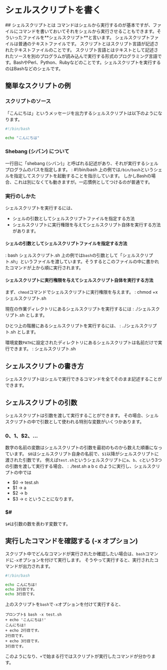 # シェルスクリプトを書く
<div class="outline"></div>
## シェルスクリプトとは
コマンドはシェルから実行するのが基本ですが、ファイルにコマンドを書いておいてそれをシェルから実行させることもできます。そういったファイルを**シェルスクリプト**と言います。
シェルスクリプトファイルは普通のテキストファイルです。
スクリプトとはスクリプト言語が記述されたテキストファイルのことです。
スクリプト言語とはテキストとして記述されたソースを別のプログラムが読み込んで実行する形式のプログラミング言語です。BashやPerl、Python、Rubyなどのことです。シェルスクリプトを実行するのはBashなどのシェルです。

## 簡単なスクリプトの例
### スクリプトのソース
「こんにちは」というメッセージを出力するシェルスクリプトは以下のようになります。
```こんにちは.sh
#!/bin/bash

echo "こんにちは"
```
### Shebang (シバン) について
一行目に「shebang (シバン)」と呼ばれる記述があり、それが実行するシェルプログラムのパスを指定します。
: #!/bin/bash
上の例では`/bin/bash`というシェルを指定してスクリプトを起動することを指示しています。
しかしBashの場合、これは別になくても動きますが。一応慣例としてつけるのが普通です。

### 実行のしかた
シェルスクリプトを実行するには、
* シェルの引数としてシェルスクリプトファイルを指定する方法
* シェルスクリプトに実行権限を与えてシェルスクリプト自体を実行する方法
があります。
#### シェルの引数としてシェルスクリプトファイルを指定する方法
: bash シェルスクリプト.sh
上の例では`bash`の引数として「シェルスクリプト.sh」というファイルを渡しています。そうするとこのファイルの中に書かれたコマンドが上から順に実行されます。
#### シェルスクリプトに実行権限を与えてシェルスクリプト自体を実行する方法
まず、`chmod`コマンドでシェルスクリプトに実行権限を与えます。
: chmod +x シェルスクリプト.sh

現在の作業ディレクトリにあるシェルスクリプトを実行するには
: ./シェルスクリプト.sh
とします。

ひとつ上の階層にあるシェルスクリプトを実行するには、
: ../シェルスクリプト.sh
とします。

環境変数`PATH`に設定されたディレクトリにあるシェルスクリプトは名前だけで実行できます。
: シェルスクリプト.sh

## シェルスクリプトの書き方
シェルスクリプトはシェルで実行できるコマンドを全てそのまま記述することができます。
## シェルスクリプトの引数
シェルスクリプトは引数を渡して実行することができます。
その場合、シェルスクリプトの中で引数として使われる特別な変数がいくつかあります。
### $0、$1、$2、…
数字の名前の変数はシェルスクリプトの引数を最初のものから数えた順番になっています。
`$0`はシェルスクリプト自身の名前で、`$1`以降がシェルスクリプトに渡された引数です。
例えば`test.sh`というシェルスクリプトに`a`、`b`、`c`という3つの引数を渡して実行する場合、
: ./test.sh a b c
のように実行し、シェルスクリプトの中では
* $0 → test.sh
* $1 → a
* $2 → b
* $3 → c
ということになります。
### $#
`$#`は引数の数を表わす変数です。
## 実行したコマンドを確認する (-x オプション)
スクリプト中でどんなコマンドが実行されたか確認したい場合は、`bash`コマンドに`-x`オプションを付けて実行します。
そうやって実行すると、実行されたコマンドが出力されます。
```test.sh
#!/bin/bash

echo こんにちは!
echo 2行目です。
echo 3行目です。
```
上のスクリプトを`bash`で`-x`オプションを付けて実行すると、
```ターミナル
プロンプト$ bash -x test.sh
+ echo 'こんにちは!'
こんにちは!
+ echo 2行目です。
2行目です。
+ echo 3行目です。
3行目です。
```
このようになり、`+`で始まる行ではスクリプトが実行したコマンドが分かります。

